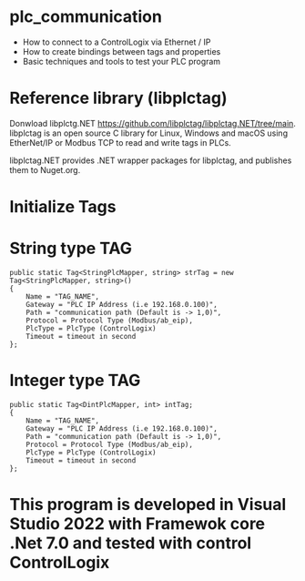 # plc_communication
- How to connect to a ControlLogix via Ethernet / IP
- How to create bindings between tags and properties
- Basic techniques and tools to test your PLC program

# Reference library (libplctag)
  Donwload libplctg.NET https://github.com/libplctag/libplctag.NET/tree/main.
  libplctag is an open source C library for Linux, Windows and macOS using EtherNet/IP or Modbus TCP to read and write tags in PLCs.

  libplctag.NET provides .NET wrapper packages for libplctag, and publishes them to Nuget.org.
  

# Initialize Tags
  # String type TAG
    public static Tag<StringPlcMapper, string> strTag = new Tag<StringPlcMapper, string>()
    {
        Name = "TAG_NAME",
        Gateway = "PLC IP Address (i.e 192.168.0.100)",
        Path = "communication path (Default is -> 1,0)",
        Protocol = Protocol Type (Modbus/ab_eip),
        PlcType = PlcType (ControlLogix)
        Timeout = timeout in second
    };
  # Integer type TAG
    public static Tag<DintPlcMapper, int> intTag;
    {
        Name = "TAG_NAME",
        Gateway = "PLC IP Address (i.e 192.168.0.100)",
        Path = "communication path (Default is -> 1,0)",
        Protocol = Protocol Type (Modbus/ab_eip),
        PlcType = PlcType (ControlLogix)
        Timeout = timeout in second
    };
  
  # This program is developed in Visual Studio 2022 with Framewok core .Net 7.0 and tested with control ControlLogix 

